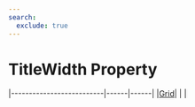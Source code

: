 ```yaml
---
search:
  exclude: true
---
```


<h1 class="heading"><span class="name">TitleWidth Property</span></h1>

|--------------------------|------|------|
|[Grid](../objects/grid.md)|&nbsp;|&nbsp;|
